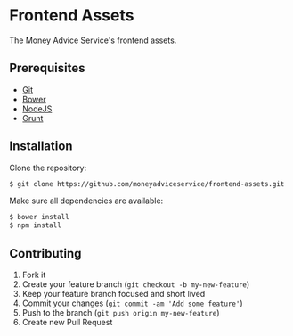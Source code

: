 # Frontend Assets

The Money Advice Service's frontend assets.


## Prerequisites

* [Git]
* [Bower]
* [NodeJS]
* [Grunt]



## Installation

Clone the repository:

```sh
$ git clone https://github.com/moneyadviceservice/frontend-assets.git
```

Make sure all dependencies are available:

```sh
$ bower install
$ npm install
```

## Contributing

1. Fork it
2. Create your feature branch (`git checkout -b my-new-feature`)
3. Keep your feature branch focused and short lived
4. Commit your changes (`git commit -am 'Add some feature'`)
5. Push to the branch (`git push origin my-new-feature`)
6. Create new Pull Request


[bower]: http://bower.io
[git]: http://git-scm.com
[nodejs]: http://nodejs.org/
[grunt]: http://gruntjs.com/getting-started
